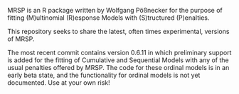 MRSP is an R package written by Wolfgang Pößnecker for the purpose of fitting (M)ultinomial (R)esponse Models with (S)tructured (P)enalties. 

This repository seeks to share the latest, often times experimental, versions of MRSP. 

The most recent commit contains version 0.6.11 in which preliminary support is added for the fitting of Cumulative and Sequential Models with any of the usual penalties offered by MRSP. The code for these ordinal models is in an early beta state, and the functionality for ordinal models is not yet documented. Use at your own risk!

